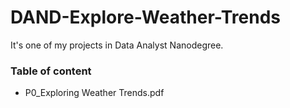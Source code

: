 # DAND-Explore-Weather-Trends

It's one of my projects in Data Analyst Nanodegree.


### Table of content
- P0_Exploring Weather Trends.pdf

